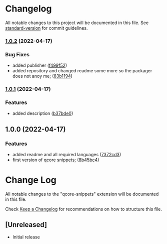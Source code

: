 # Changelog

All notable changes to this project will be documented in this file. See [standard-version](https://github.com/conventional-changelog/standard-version) for commit guidelines.

### [1.0.2](https://github.com/tbessenreither/qcore-snippets/compare/v1.0.1...v1.0.2) (2022-04-17)


### Bug Fixes

* added publisher ([f499f52](https://github.com/tbessenreither/qcore-snippets/commit/f499f523ec456245df5af96a656c93fef4425f7e))
* added repository and changed readme some more so the packager does not anoy me; ([83b1194](https://github.com/tbessenreither/qcore-snippets/commit/83b1194317fe498a5501a62df5bdf7fa33bc9e9a))

### [1.0.1](https://github.com/tbessenreither/qcore-snippets/compare/v1.0.0...v1.0.1) (2022-04-17)


### Features

* added description ([b37bde0](https://github.com/tbessenreither/qcore-snippets/commit/b37bde024ee6e184ce52629f631653a5f48b08d2))

## 1.0.0 (2022-04-17)


### Features

* added readme and all required languages ([7372cd3](https://github.com/tbessenreither/qcore-snippets/commit/7372cd3aa44a0b309f7c2dda83dfb308268e250f))
* first version of qcore snippets; ([8b45bc4](https://github.com/tbessenreither/qcore-snippets/commit/8b45bc418a088b6fa72d256e8567e5016cc19bb5))

# Change Log

All notable changes to the "qcore-snippets" extension will be documented in this file.

Check [Keep a Changelog](http://keepachangelog.com/) for recommendations on how to structure this file.

## [Unreleased]

- Initial release